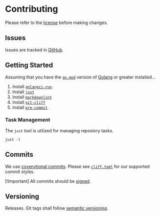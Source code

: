 # Contributing

Please refer to the [license](LICENSE) before making changes.

## Issues

Issues are tracked in [GitHub](https://github.com/pedregon/scaffold/issues).

## Getting Started

Assuming that you have the [`go.mod`](go.mod) version of [Golang](https://go.dev/doc/install) or greater installed...

1. Install [`golangci-run`](https://golangci-lint.run/usage/install/).
2. Install [`just`](https://just.systems/man/en/chapter_2.html)
3. Install [`markdownlint`](https://github.com/igorshubovych/markdownlint-cli?tab=readme-ov-file#installation)
4. Install [`git-cliff`](https://git-cliff.org/docs/installation/pypi)
5. Install [`pre-commit`](https://pre-commit.com/#install).

### Task Management

The `just` tool is utilized for managing reposiory tasks.

```shell
just -l
```

## Commits

We use [covenvtional commits](https://www.conventionalcommits.org/).
Please see [`cliff.toml`](cliff.toml) for our supported commit styles.

[!Important]
All commits should be [signed](https://docs.github.com/en/authentication/managing-commit-signature-verification/signing-commits).

## Versioning

Releases. Git tags shall follow [semantic versioning](https://semver.org/).
